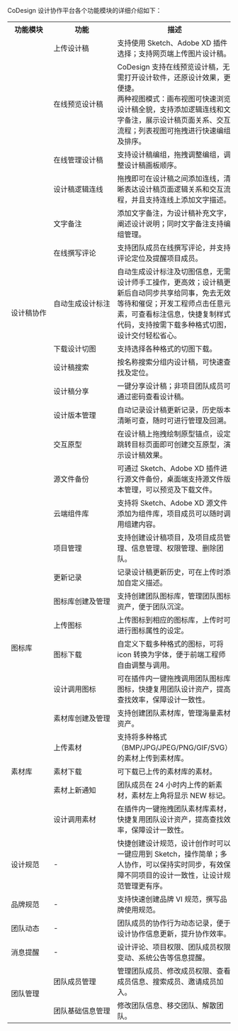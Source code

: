 
CoDesign 设计协作平台各个功能模块的详细介绍如下：


<table>
   <tr>
      <th><strong>功能模块</th>
      <th><strong>功能</th>
      <th><strong>描述</th>
   </tr>
   <tr>
      <td rowspan="16" nowrap="nowrap">设计稿协作</td>
      <td>上传设计稿</td>
      <td>支持使用 Sketch、Adobe XD 插件选择；支持网页端上传图片设计稿。</td>
   </tr>
   <tr>
      <td nowrap="nowrap">在线预览设计稿</td>
      <td>CoDesign 支持在线预览设计稿，无需打开设计软件，还原设计效果，更便捷。<br>两种视图模式：画布视图可快速浏览设计稿全貌，支持添加逻辑连线和文字备注，展示设计稿页面关系、交互流程；列表视图可拖拽进行快速编组及排序。</td>
   </tr>
   <tr>
      <td>在线管理设计稿</td>
      <td>支持设计稿编组，拖拽调整编组，调整设计稿画板顺序。</td>
   </tr>
   <tr>
      <td>设计稿逻辑连线</td>
      <td>拖拽即可在设计稿之间添加连线，清晰表达设计稿页面逻辑关系和交互流程，并且支持连线上添加文字描述。</td>
   </tr>
   <tr>
      <td>文字备注</td>
      <td>添加文字备注，为设计稿补充文字，阐述设计说明；同时文字备注支持编组管理。</td>
   </tr>
   <tr>
      <td>在线撰写评论</td>
      <td>支持团队成员在线撰写评论，并支持评论定位及提醒项目成员。</td>
   </tr>
   <tr>
      <td>自动生成设计标注</td>
      <td>自动生成设计标注及切图信息，无需设计师手工操作，更高效；设计稿更新后自动同步共享给同事，免去无效等待和催促；开发工程师点击任意元素，可查看标注信息，快捷复制样式代码，支持按需下载多种格式切图，设计交付轻松省心。</td>
   </tr>
   <tr>
      <td>下载设计切图</td>
      <td>支持选择各种格式的切图下载。</td>
   </tr>
   <tr>
      <td>设计稿搜索</td>
      <td>按名称搜索分组内设计稿，可快速查找及定位。</td>
   </tr>
   <tr>
      <td>设计稿分享</td>
      <td>一键分享设计稿；非项目团队成员可通过密码查看设计稿。</td>
   </tr>
   <tr>
      <td>设计版本管理</td>
      <td>自动记录设计稿更新记录，历史版本清晰可查，随时可进行管理及回溯。</td>
   </tr>
   <tr>
      <td>交互原型</td>
      <td>在设计稿上拖拽绘制原型锚点，设定跳转目标页面即可创建交互原型，演示设计稿效果。</td>
   </tr>
   <tr>
      <td>源文件备份</td>
      <td>可通过 Sketch、Adobe XD 插件进行源文件备份，桌面端支持源文件版本管理，可以预览及下载文件。</td>
   </tr>
   <tr>
      <td>云端组件库</td>
      <td>支持将 Sketch、Adobe XD 源文件添加为组件库，项目成员可以随时调用组建内容。</td>
   </tr>
   <tr>
      <td>项目管理</td>
      <td>支持创建设计稿项目，及项目成员管理、信息管理、权限管理、删除团队。</td>
   </tr>
   <tr>
      <td>更新记录</td>
      <td>记录设计稿更新历史，可在上传时添加自定义描述。</td>
   </tr>
   <tr>
      <td rowspan="4">图标库</td>
      <td>图标库创建及管理</td>
      <td>支持创建团队图标库，管理团队图标资产，便于团队沉淀。</td>
   </tr>	 
   <tr>
      <td>上传图标</td>
      <td>上传图标到相应的图标库，上传时可进行图标属性的设定。</td>
   </tr>
   <tr>
      <td>图标下载</td>
      <td>自定义下载多种格式的图标，可将 icon 转换为字体，便于前端工程师自由调整与调用。</td>
   </tr>
   <tr>
      <td>设计调用图标</td>
      <td>可在插件内一键拖拽调用团队图标库图标，快捷复用团队设计资产，提高查找效率，保障设计一致性。</td>
   </tr>
	  </tr>
   <tr>
      <td rowspan="5">素材库</td>
      <td>素材库创建及管理</td>
      <td>支持创建团队素材库，管理海量素材资产。</td>
   </tr>
   <tr>
      <td>上传素材</td>
      <td>支持将多种格式（BMP/JPG/JPEG/PNG/GIF/SVG）的素材上传到素材库。</td>
   </tr>
   <tr>
      <td>素材下载</td>
      <td>可下载已上传的素材库的素材。</td>
   </tr>
   <tr>
      <td>素材上新通知</td>
      <td>团队成员在 24 小时内上传的新素材，素材左上角将显示 NEW 标记。</td>
   </tr>
   <tr>
      <td>设计调用素材</td>
      <td>在插件内一键拖拽团队素材库素材，快捷复用团队设计资产，提高查找效率，保障设计一致性。</td>
   <tr>
      <td>设计规范</td>
      <td>-</td>
      <td>快捷创建设计规范，设计创作时可以一键应用到 Sketch，操作简单；多人协作，可以保持实时同步，有效保障不同项目的设计一致性，让设计规范管理更有序。</td>
   </tr>
   <tr>
      <td>品牌规范</td>
      <td>-</td>
      <td>支持快速创建品牌 VI 规范，撰写品牌使用规范。</td>
   </tr>
   <tr>
      <td>团队动态</td>
      <td>-</td>
      <td>团队成员的协作行为动态记录，便于设计协作信息更新，提升协作效率。</td>
   </tr>
   <tr>
      <td>消息提醒</td>
      <td>-</td>
      <td>设计评论、项目权限、团队成员权限变动、系统公告等信息提醒。</td>
   </tr>
   <tr>
      <td rowspan="2">团队管理</td>
      <td>团队成员管理</td>
      <td>管理团队成员、修改成员权限、查看成员信息、搜索成员、邀请成员加入。</td>
   </tr>
   <tr>
      <td nowrap="nowrap">团队基础信息管理</td>
      <td>修改团队信息、移交团队、解散团队。</td>
   </tr>
</table>
